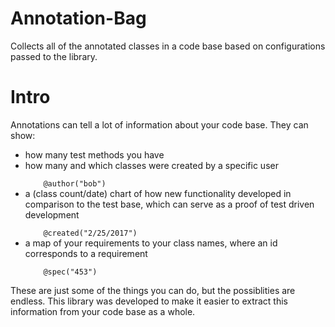 # Annotation-Bag
Collects all of the annotated classes in a code base based on configurations passed to the library.

# Intro
Annotations can tell a lot of information about your code base. They can show:
<ul>
<li> how many test methods you have</li>
<li> how many and which classes were created by a specific user</li>
<code>
    @author("bob")
</code>
<li> a (class count/date) chart of how new functionality developed in comparison to the test base, which can serve as a proof of test driven development</li>
<code>
    @created("2/25/2017")
</code>
<li> a map of your requirements to your class names, where an id corresponds to a requirement</li>
<code>
    @spec("453")
</code>
</ul>
These are just some of the things you can do, but the possiblities are endless.
This library was developed to make it easier to extract this information from your code base as a whole.
